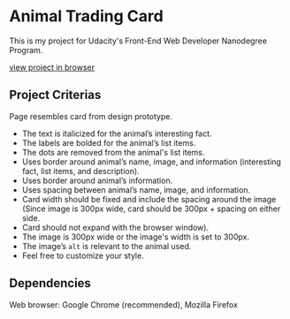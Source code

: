 # Animal Trading Card
This is my project for Udacity's Front-End Web Developer Nanodegree Program.

[view project in browser](https://hanny21.github.io/animal_trading_card/)


## Project Criterias
Page resembles card from design prototype.
* The text is italicized for the animal’s interesting fact.
* The labels are bolded for the animal’s list items.
* The dots are removed from the animal's list items.
* Uses border around animal’s name, image, and information (interesting fact, list items, and description).
* Uses border around animal’s information.
* Uses spacing between animal’s name, image, and information.
* Card width should be fixed and include the spacing around the image (Since image is 300px wide, card should be 300px + spacing on either side.
* Card should not expand with the browser window).
* The image is 300px wide or the image's width is set to 300px.
* The image’s `alt` is relevant to the animal used.
* Feel free to customize your style.

## Dependencies
Web browser: Google Chrome (recommended), Mozilla Firefox
